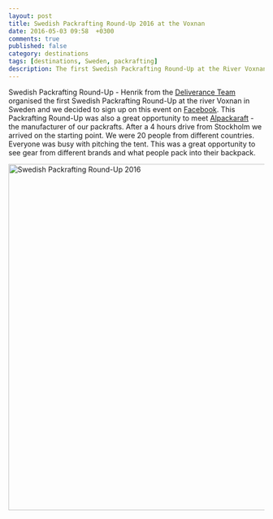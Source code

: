 ```yaml
---
layout: post
title: Swedish Packrafting Round-Up 2016 at the Voxnan
date: 2016-05-03 09:58  +0300
comments: true
published: false
category: destinations
tags: [destinations, Sweden, packrafting]
description: The first Swedish Packrafting Round-Up at the River Voxnan
---
```

Swedish Packrafting Round-Up - Henrik from the <a href="http://deliveranceteam.outdrr.com/">Deliverance Team</a> organised the first Swedish Packrafting Round-Up at the river Voxnan in Sweden and we decided to sign up on this event on <a href="https://www.facebook.com/events/501436800038543/">Facebook</a>. This Packrafting Round-Up was also a great opportunity to meet <a href="http://www.alpackaraft.com/">Alpackaraft</a> - the manufacturer of our packrafts.
After a 4 hours drive from Stockholm we arrived on the starting point. We were 20 people from different countries. Everyone was busy with pitching the tent. This was a great opportunity to see gear from different brands and what people pack into their backpack.
   
<a data-flickr-embed="true"  href="https://www.flickr.com/photos/90204224@N07/26653224630/in/dateposted-public/" title="Swedish Packrafting Round-Up 2016"><img src="https://farm8.staticflickr.com/7774/26653224630_9e8a0a3537_b.jpg" width="1024" height="681" alt="Swedish Packrafting Round-Up 2016"></a><script async src="//embedr.flickr.com/assets/client-code.js" charset="utf-8"></script>
   
   
